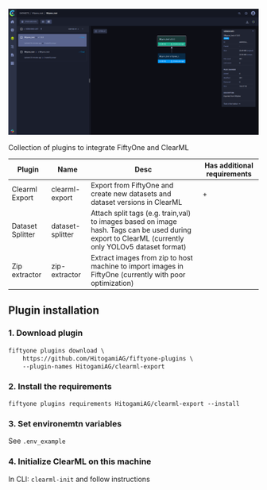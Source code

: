 ![alt text](assets/image.png)

Collection of plugins to integrate FiftyOne and ClearML

| Plugin | Name | Desc | Has additional requirements |
| - | - | - | - |
| Clearml Export | clearml-export | Export from FiftyOne and create new datasets and dataset versions in ClearML | + |
| Dataset Splitter | dataset-splitter | Attach split tags (e.g. train,val) to images based on image hash. Tags can be used during export to ClearML (currently only YOLOv5 dataset format) | |
| Zip extractor | zip-extractor | Extract images from zip to host machine to import images in FiftyOne (currently with poor optimization) | |

## Plugin installation

### 1. Download plugin

```shell
fiftyone plugins download \
    https://github.com/HitogamiAG/fiftyone-plugins \
    --plugin-names HitogamiAG/clearml-export
```

### 2. Install the requirements

```shell
fiftyone plugins requirements HitogamiAG/clearml-export --install
```

### 3. Set environemtn variables

See `.env_example`

### 4. Initialize ClearML on this machine

In CLI: `clearml-init` and follow instructions